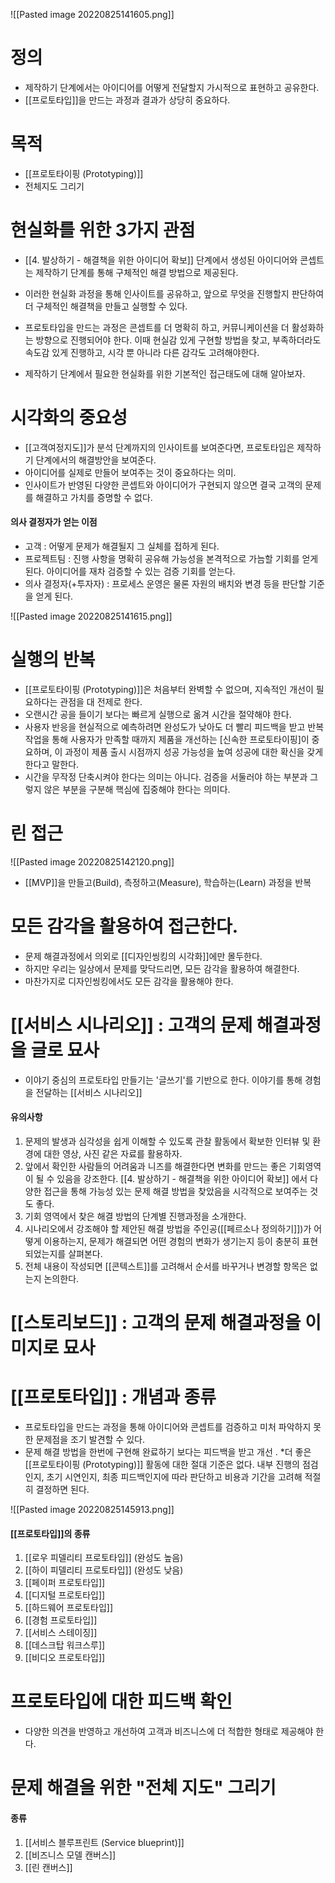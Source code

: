 

![[Pasted image 20220825141605.png]]


# 정의

- 제작하기 단계에서는 아이디어를 어떻게 전달할지 가시적으로 표현하고 공유한다. 
- [[프로토타입]]을 만드는 과정과 결과가 상당히 중요하다. 


# 목적
- [[프로토타이핑 (Prototyping)]]
- 전체지도 그리기


# 현실화를 위한 3가지 관점

- [[4. 발상하기 - 해결책을 위한 아이디어 확보]] 단계에서 생성된 아이디어와 콘셉트는 제작하기 단계를 통해 구체적인 해결 방법으로 제공된다.  

- 이러한 현실화 과정을 통해 인사이트를 공유하고, 앞으로 무엇을 진행할지 판단하여 더 구체적인 해결책을 만들고 실행할 수 있다. 

 - 프로토타입을 만드는 과정은 콘셉트를 더 명확히 하고, 커뮤니케이션을 더 활성화하는 방향으로 진행되어야 한다. 이때 현실감 있게 구현할 방법을 찾고, 부족하더라도 속도감 있게 진행하고, 시각 뿐 아니라 다른 감각도 고려해야한다. 

 - 제작하기 단계에서 필요한 현실화를 위한 기본적인 접근태도에 대해 알아보자. 


# 시각화의 중요성
- [[고객여정지도]]가 분석 단계까지의 인사이트를 보여준다면, 프로토타입은 제작하기 단계에서의 해결방안을 보여준다. 
- 아이디어를 실제로 만들어 보여주는 것이 중요하다는 의미. 
- 인사이트가 반영된 다양한 콘셉트와 아이디어가 구현되지 않으면 결국 고객의 문제를 해결하고 가치를 증명할 수 없다. 


#### 의사 결정자가 얻는 이점
- 고객 : 어떻게 문제가 해결될지 그 실체를 접하게 된다. 
- 프로젝트팀 : 진행 사항을 명확히 공유해 가능성을 본격적으로 가늠할 기회를 얻게 된다. 아이디어를 재차 검증할 수 있는 검증 기회를 얻는다. 
- 의사 결정자(+투자자) : 프로세스 운영은 물론 자원의 배치와 변경 등을 판단할 기준을 얻게 된다. 



![[Pasted image 20220825141615.png]]




# 실행의 반복

- [[프로토타이핑 (Prototyping)]]은 처음부터 완벽할 수 없으며, 지속적인 개선이 필요하다는 관점을 대 전제로 한다. 
- 오랜시간 공을 들이기 보다는 빠르게 실행으로 옮겨 시간을 절약해야 한다. 
- 사용자 반응을 현실적으로 예측하려면 완성도가 낮아도 더 빨리 피드백을 받고 반복 작업을 통해 사용자가 만족할 때까지 제품을 개선하는 [신속한 프로토타이핑]이 중요하며, 이 과정이 제품 출시 시점까지 성공 가능성을 높여 성공에 대한 확신을 갖게 한다고 말한다. 
- 시간을 무작정 단축시켜야 한다는 의미는 아니다. 검증을 서둘러야 하는 부분과 그렇지 않은 부분을 구분해 핵심에 집중해야 한다는 의미다. 








# 린 접근

![[Pasted image 20220825142120.png]]


- [[MVP]]을 만들고(Build), 측정하고(Measure), 학습하는(Learn) 과정을 반복




# 모든 감각을 활용하여 접근한다. 
- 문제 해결과정에서 의외로 [[디자인씽킹의 시각화]]에만 몰두한다. 
- 하지만 우리는 일상에서 문제를 맞닥드리면, 모든 감각을 활용하여 해결한다. 
- 마찬가지로 디자인씽킹에서도 모든 감각을 활용해야 한다. 




# [[서비스 시나리오]] : 고객의 문제 해결과정을 글로 묘사


- 이야기 중심의 프로토타입 만들기는 '글쓰기'를 기반으로 한다. 이야기를 통해 경험을 전달하는 [[서비스 시나리오]]


#### 유의사항


1. 문제의 발생과 심각성을 쉽게 이해할 수 있도록 관찰 활동에서 확보한 인터뷰 및 환경에 대한 영상, 사진 같은 자료를 활용하자. 
2. 앞에서 확인한 사람들의 어려움과 니즈를 해결한다면 변화를 만드는 좋은 기회영역이 될 수 있음을 강조한다. [[4. 발상하기 - 해결책을 위한 아이디어 확보]] 에서 다양한 접근을 통해 가능성 있는 문제 해결 방법을 찾았음을 시각적으로 보여주는 것도 좋다. 
3. 기회 영역에서 찾은 해결 방법의 단계별 진행과정을 소개한다. 
4. 시나리오에서 강조해야 할 제안된 해결 방법을 주인공([[페르소나 정의하기]])가 어떻게 이용하는지, 문제가 해결되면 어떤 경험의 변화가 생기는지 등이 충분히 표현되었는지를 살펴본다. 
5. 전체 내용이 작성되면 [[콘텍스트]]를 고려해서 순서를 바꾸거나 변경할 항목은 없는지 논의한다. 



# [[스토리보드]] : 고객의 문제 해결과정을 이미지로 묘사


# [[프로토타입]] : 개념과 종류

- 프로토타입을 만드는 과정을 통해 아이디어와 콘셉트를 검증하고 미처 파악하지 못한 문제점을 조기 발견할 수 있다. 
- 문제 해결 방법을 한번에 구현해 완료하기 보다는 피드백을 받고 개선 .
*더 좋은 [[프로토타이핑 (Prototyping)]] 활동에 대한 절대 기준은 없다. 내부 진행의 점검인지, 초기 시연인지, 최종 피드백인지에 따라 판단하고 비용과 기간을 고려해 적절히 결정하면 된다.  


![[Pasted image 20220825145913.png]]




#### [[프로토타입]]의 종류

1.  [[로우 피델리티 프로토타입]] (완성도 높음)
2.  [[하이 피델리티 프로토타입]] (완성도 낮음)
3.  [[페이퍼 프로토타입]]
4.  [[디지털 프로토타입]]
5.  [[하드웨어 프로토타입]]
6.  [[경험 프로토타입]]
7.  [[서비스 스테이징]]
8.  [[데스크탑 워크스루]]
9.  [[비디오 프로토타입]]




# 프로토타입에 대한 피드백 확인
- 다양한 의견을 반영하고 개선하여 고객과 비즈니스에 더 적합한 형태로 제공해야 한다. 



# 문제 해결을 위한 "전체 지도" 그리기

#### 종류
1. [[서비스 블루프린트 (Service blueprint)]]
2. [[비즈니스 모델 캔버스]]
3. [[린 캔버스]]
